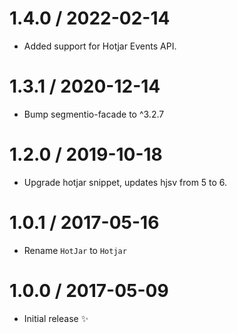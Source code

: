1.4.0 / 2022-02-14
===================

  * Added support for Hotjar Events API.

1.3.1 / 2020-12-14
===================

  * Bump segmentio-facade to ^3.2.7

1.2.0 / 2019-10-18
==================

  * Upgrade hotjar snippet, updates hjsv from 5 to 6.

1.0.1 / 2017-05-16
==================

  * Rename `HotJar` to `Hotjar`

1.0.0 / 2017-05-09
==================

  * Initial release :sparkles:
